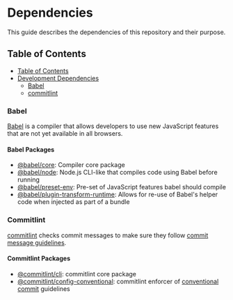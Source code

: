 # Dependencies

This guide describes the dependencies of this repository and their purpose.

## Table of Contents
- [Table of Contents](#table-of-contents)
- [Development Dependencies](#development-dependencies)
  - [Babel](#babel)
  - [commitlint](#commitlint)

### Babel

[Babel](https://babeljs.io)
is a compiler that allows developers to use new JavaScript features that are not yet available in all browsers.

#### Babel Packages

- [@babel/core](https://www.npmjs.com/package/@babel/core):
  Compiler core package
- [@babel/node](https://www.npmjs.com/package/@babel/preset-react):
  Node.js CLI-like that compiles code using Babel before running
- [@babel/preset-env](https://www.npmjs.com/package/@babel/preset-env):
  Pre-set of JavaScript features babel should compile
- [@babel/plugin-transform-runtime](https://www.npmjs.com/package/@babel/plugin-transform-runtime):
  Allows for re-use of Babel's helper code when injected as part of a bundle

### Commitlint

[commitlint](https://commitlint.js.org/)
checks commit messages to make sure they follow
[commit message guidelines](https://github.com/webex/components/blob/master/CONTRIBUTING.md#git-commit).

#### Commitlint Packages

- [@commitlint/cli](https://www.npmjs.com/package/@commitlint/cli):
  commitlint core package
- [@commitlint/config-conventional](https://www.npmjs.com/package/@commitlint/config-conventional):
  commitlint enforcer of [conventional commit](https://conventionalcommits.org/) guidelines
